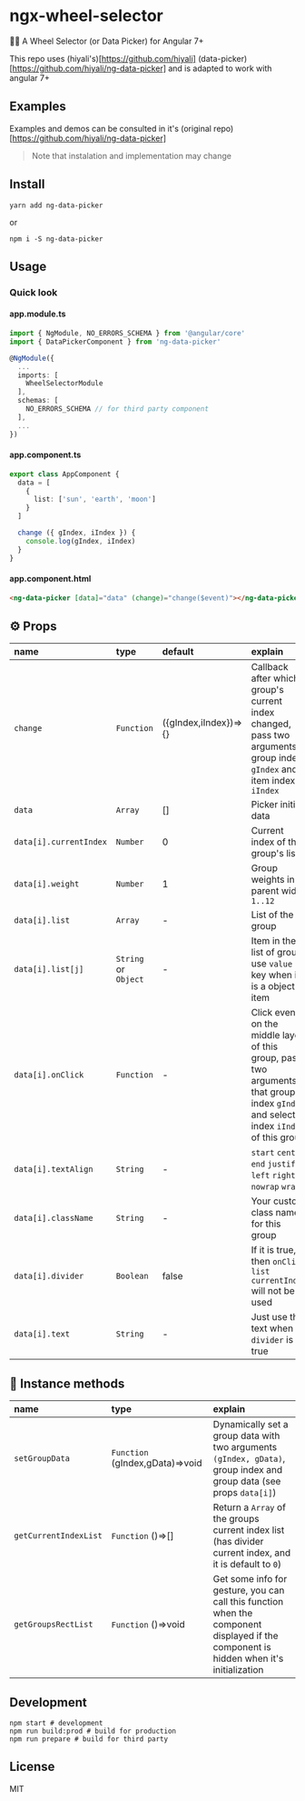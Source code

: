 # ngx-wheel-selector
🏄🏾  A Wheel Selector (or Data Picker) for Angular 7+

This repo uses (hiyali's)[https://github.com/hiyali] (data-picker)[https://github.com/hiyali/ng-data-picker] and is adapted to work with angular 7+

## Examples

Examples and demos can be consulted in it's (original repo)[https://github.com/hiyali/ng-data-picker]

> Note that instalation and implementation may change

## Install

```shell
yarn add ng-data-picker
```
or
```shell
npm i -S ng-data-picker
```

## Usage

### Quick look

#### app.module.ts
```typescript
import { NgModule, NO_ERRORS_SCHEMA } from '@angular/core'
import { DataPickerComponent } from 'ng-data-picker'

@NgModule({
  ...
  imports: [
    WheelSelectorModule
  ],
  schemas: [
    NO_ERRORS_SCHEMA // for third party component
  ],
  ...
})
```

#### app.component.ts
```typescript
export class AppComponent {
  data = [
    {
      list: ['sun', 'earth', 'moon']
    }
  ]

  change ({ gIndex, iIndex }) {
    console.log(gIndex, iIndex)
  }
}
```

#### app.component.html
```html
<ng-data-picker [data]="data" (change)="change($event)"></ng-data-picker>
```

## ⚙️ Props

| name                       | type       | default       | explain                          |
| :------------------------- | :--------- | :------------ | :------------------------------- |
| `change`                   | `Function` | ({gIndex,iIndex})=>{} | Callback after which group's current index changed, pass two arguments, group index `gIndex` and item index `iIndex` |
| `data`                     | `Array`    | []            | Picker initial data              |
| `data[i].currentIndex`     | `Number`   | 0             | Current index of this group's list |
| `data[i].weight`           | `Number`   | 1             | Group weights in parent width `1..12` |
| `data[i].list`             | `Array`    | -             | List of the group                |
| `data[i].list[j]`          | `String` or `Object` | -   | Item in the list of group, use `value` key when it is a object item |
| `data[i].onClick`          | `Function` | -             | Click event on the middle layer of this group, pass two arguments that group index `gIndex` and selected index `iIndex` of this group |
| `data[i].textAlign`        | `String`   | -             | `start` `center` `end` `justify` `left` `right` `nowrap` `wrap` |
| `data[i].className`        | `String`   | -             | Your custom class name for this group |
| `data[i].divider`          | `Boolean`  | false         | If it is true, then `onClick` `list` `currentIndex` will not be used |
| `data[i].text`             | `String`   | -             | Just use this text when `divider` is true |

## 🔨 Instance methods

| name                       | type       | explain                          |
| :------------------------- | :--------- | :------------------------------- |
| `setGroupData`             | `Function` (gIndex,gData)=>void | Dynamically set a group data with two arguments `(gIndex, gData)`, group index and group data (see props `data[i]`) |
| `getCurrentIndexList`      | `Function` ()=>[] | Return a `Array` of the groups current index list (has divider current index, and it is default to `0`) |
| `getGroupsRectList`        | `Function` ()=>void | Get some info for gesture, you can call this function when the component displayed if the component is hidden when it's initialization |

## Development

```shell
npm start # development
npm run build:prod # build for production
npm run prepare # build for third party
```

## License

MIT

